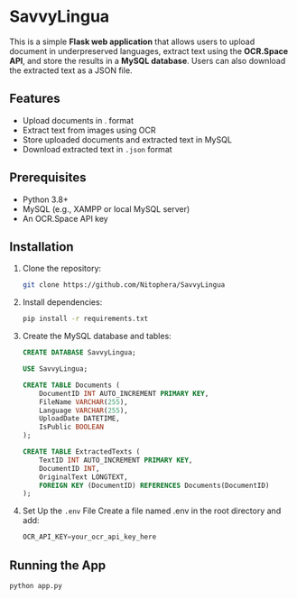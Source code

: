 # SavvyLingua

This is a simple **Flask web application** that allows users to upload document in underpreserved languages, extract text using the **OCR.Space API**, and store the results in a **MySQL database**. Users can also download the extracted text as a JSON file.

## Features

- Upload documents in . format
- Extract text from images using OCR
- Store uploaded documents and extracted text in MySQL
- Download extracted text in `.json` format


## Prerequisites

- Python 3.8+
- MySQL (e.g., XAMPP or local MySQL server)
- An OCR.Space API key

## Installation

1. Clone the repository:
    ```bash
    git clone https://github.com/Nitophera/SavvyLingua
    ```

2. Install dependencies:
    ```bash
    pip install -r requirements.txt
    ```

3. Create the MySQL database and tables:
    ```sql
    CREATE DATABASE SavvyLingua;

    USE SavvyLingua;

    CREATE TABLE Documents (
        DocumentID INT AUTO_INCREMENT PRIMARY KEY,
        FileName VARCHAR(255),
        Language VARCHAR(255),
        UploadDate DATETIME,
        IsPublic BOOLEAN
    );

    CREATE TABLE ExtractedTexts (
        TextID INT AUTO_INCREMENT PRIMARY KEY,
        DocumentID INT,
        OriginalText LONGTEXT,
        FOREIGN KEY (DocumentID) REFERENCES Documents(DocumentID)
    );
    ```

4. Set Up the `.env` File
    Create a file named .env in the root directory and add:
    ```python
    OCR_API_KEY=your_ocr_api_key_here
    ```

## Running the App

```bash
python app.py
